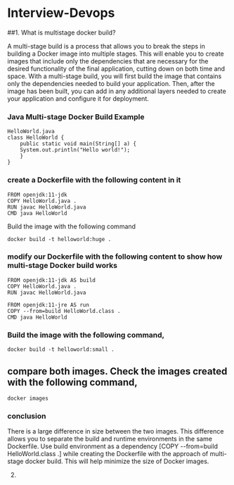 # Interview-Devops

##1. What is multistage docker build?
   
   A multi-stage build is a process that allows you to break the steps in building a Docker image into multiple stages. This will enable you to create images that include only the dependencies that are necessary for the desired functionality of the final application, cutting down on both time and space. With a multi-stage build, you will first build the image that contains only the dependencies needed to build your application. Then, after the image has been built, you can add in any additional layers needed to create your application and configure it for deployment.

### Java Multi-stage Docker Build Example
```
HelloWorld.java
class HelloWorld {
    public static void main(String[] a) {
    System.out.println("Hello world!");   
    }
}
```

### create a Dockerfile with the following content in it
```
FROM openjdk:11-jdk
COPY HelloWorld.java .
RUN javac HelloWorld.java
CMD java HelloWorld
```
Build the image with the following command
```
docker build -t helloworld:huge .
```
### modify our Dockerfile with the following content to show how multi-stage Docker build works
```
FROM openjdk:11-jdk AS build
COPY HelloWorld.java .
RUN javac HelloWorld.java
 
FROM openjdk:11-jre AS run
COPY --from=build HelloWorld.class .
CMD java HelloWorld
```

### Build the image with the following command,
```
docker build -t helloworld:small .
```
 ## compare both images. Check the images created with the following command, 
```
docker images
```
### conclusion

There is a large difference in size between the two images. This difference allows you to separate the build and runtime environments in the same Dockerfile. Use build environment as a dependency [COPY --from=build HelloWorld.class .] while creating the Dockerfile with the approach of multi-stage docker build. This will help minimize the size of Docker images.

2. 

